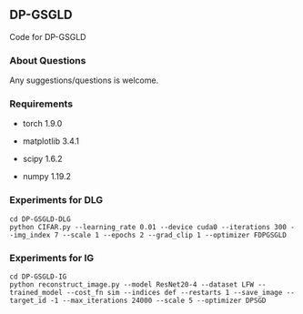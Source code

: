 ## DP-GSGLD

Code for DP-GSGLD

### About Questions

Any suggestions/questions is welcome.

### Requirements

- torch  1.9.0

- matplotlib 3.4.1

- scipy 1.6.2

- numpy 1.19.2

### Experiments for DLG

    cd DP-GSGLD-DLG
    python CIFAR.py --learning_rate 0.01 --device cuda0 --iterations 300 --img_index 7 --scale 1 --epochs 2 --grad_clip 1 --optimizer FDPGSGLD

### Experiments for IG

    cd DP-GSGLD-IG
    python reconstruct_image.py --model ResNet20-4 --dataset LFW --trained_model --cost_fn sim --indices def --restarts 1 --save_image --target_id -1 --max_iterations 24000 --scale 5 --optimizer DPSGD



